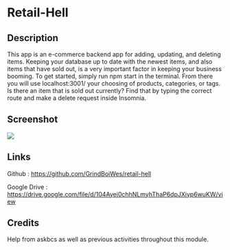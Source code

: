 # Retail-Hell

## Description
This app is an e-commerce backend app for adding, updating, and deleting items. Keeping your database up to date with the newest items, and also items that have sold out, is a very important factor in keeping your business booming. To get started, simply run npm start in the terminal. From there you will use localhost:3001/ your choosing of products, categories, or tags. Is there an item that is sold out currently? Find that by typing the correct route and make a delete request inside Insomnia. 

## Screenshot

<img src = './images/ecomm.gif'>

## Links

Github : https://github.com/GrindBoiWes/retail-hell

Google Drive : https://drive.google.com/file/d/104Ayej0chhNLmyhThaP6dpJXjyp6wuKW/view


## Credits

Help from askbcs as well as previous activities throughout this module.